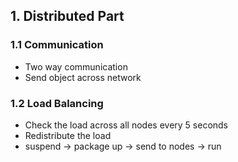 ## 1. Distributed Part

### 1.1 Communication

* Two way communication
* Send object across network

### 1.2 Load Balancing

* Check the load across all nodes every 5 seconds
* Redistribute the load
* suspend -> package up -> send to nodes -> run
